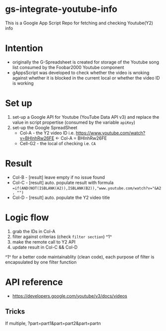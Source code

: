# gs-integrate-youtube-info
This is a Google App Script Repo for fetching and checking Youtube(Y2) info 

# Intention
* originally the G-Spreadsheet is created for storage of the Youtube song list consumed by the Foobar2000 Youtube component
* gAppsScript was developed to check whether the video is wroking against whether it is blocked in the current local or whether the video ID is working
  
# Set up 
1. set-up a Google API for Youtube (YouTube Data API v3) and replace the value in script propertise (consumed by the variable `apiKey`) 
2. set-up the Google SpreadSheet
    * Col-A - the Y2 video ID i.e. https://www.youtube.com/watch?v=BHlnhRw26FE <- Col-A = BHlnhRw26FE
    * Cell-G2 - the local of checking i.e. `CA`

# Result  
* Col-B - [result] leave empty if no issue found
* Col-C - [result] auto. populate result with formula `=if(AND(NOT(ISBLANK(A2)),ISBLANK(B2)),"www.youtube.com/watch?v="&A2 , "")`
* Col-D - [result] auto. populate the Y2 video title 

# Logic flow 
1. grab the IDs in Col-A
2. filter against criterias (check `filter section`) ^1^
3. make the remote call to Y2 API
4. update result in Col-C && Col-D 

^1^ for a better code maintainablity (clean code), each purpose of filter is encapsulated by one filter function 

# API reference 
* https://developers.google.com/youtube/v3/docs/videos

## Tricks
If multiple, ?part=part1&part=part2&part=partn 
